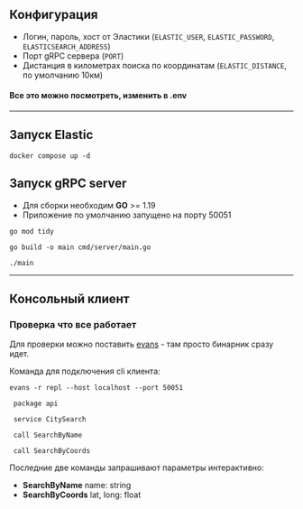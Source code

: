 ## Конфигурация

* Логин, пароль, хост от Эластики (`ELASTIC_USER`, `ELASTIC_PASSWORD`, `ELASTICSEARCH_ADDRESS`)
* Порт gRPC сервера (`PORT`)
* Дистанция в километрах поиска по координатам (`ELASTIC_DISTANCE`, по умолчанию 10км)

#### Все это можно посмотреть, изменить в .env

---

## Запуск Elastic

```
docker compose up -d
```

## Запуск gRPC server

* Для сборки необходим **GO** >= 1.19
* Приложение по умолчанию запущено на порту 50051

```
go mod tidy
```

```
go build -o main cmd/server/main.go 
```

```
./main
```

---

## Консольный клиент

### Проверка что все работает

Для проверки можно поставить [evans](https://github.com/ktr0731/evans/releases/tag/v0.10.11) - там просто бинарник сразу
идет.

Команда для подключения cli клиента:

```
evans -r repl --host localhost --port 50051
```

```
 package api
```

```
 service CitySearch
```

```
 call SearchByName
```

```
 call SearchByCoords
```

Последние две команды запрашивают параметры интерактивно:

* **SearchByName**  name: string
* **SearchByCoords** lat, long: float